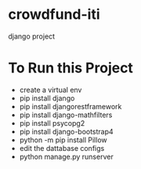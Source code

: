 # crowdfund-iti
 django project


# To Run this Project
- create a virtual env
- pip install django
- pip install djangorestframework
- pip install django-mathfilters
- pip install psycopg2
- pip install django-bootstrap4 
- python -m pip install Pillow
- edit the dattabase configs
- python manage.py runserver